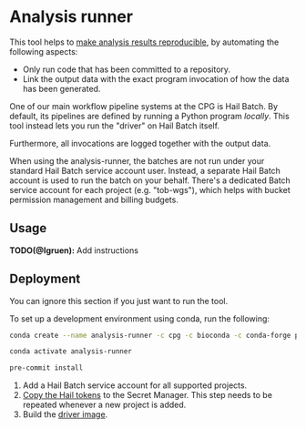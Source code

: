 # Analysis runner

This tool helps to [make analysis results reproducible](https://github.com/populationgenomics/team-docs/blob/main/reproducible_analyses.md),
by automating the following aspects:

- Only run code that has been committed to a repository.
- Link the output data with the exact program invocation of how the data has
  been generated.

One of our main workflow pipeline systems at the CPG is Hail Batch. By
default, its pipelines are defined by running a Python program
_locally_. This tool instead lets you run the "driver" on Hail Batch itself.

Furthermore, all invocations are logged together with the output data.

When using the analysis-runner, the batches are not run under your standard
Hail Batch service account user. Instead, a separate Hail Batch account is
used to run the batch on your behalf. There's a dedicated Batch service
account for each project (e.g. "tob-wgs"), which helps with bucket permission
management and billing budgets.

## Usage

**TODO(@lgruen):** Add instructions

## Deployment

You can ignore this section if you just want to run the tool.

To set up a development environment using conda, run the following:

```bash
conda create --name analysis-runner -c cpg -c bioconda -c conda-forge python=3.7 hail=0.2.61.devd9fcfb5 python-kubernetes=12.0.1 google-cloud-secret-manager=2.2.0 pylint flake8 flake8-bugbear black pre-commit

conda activate analysis-runner

pre-commit install
```

1. Add a Hail Batch service account for all supported projects.
1. [Copy the Hail tokens](tokens) to the Secret Manager. This step needs to be
   repeated whenever a new project is added.
1. Build the [driver image](driver).
